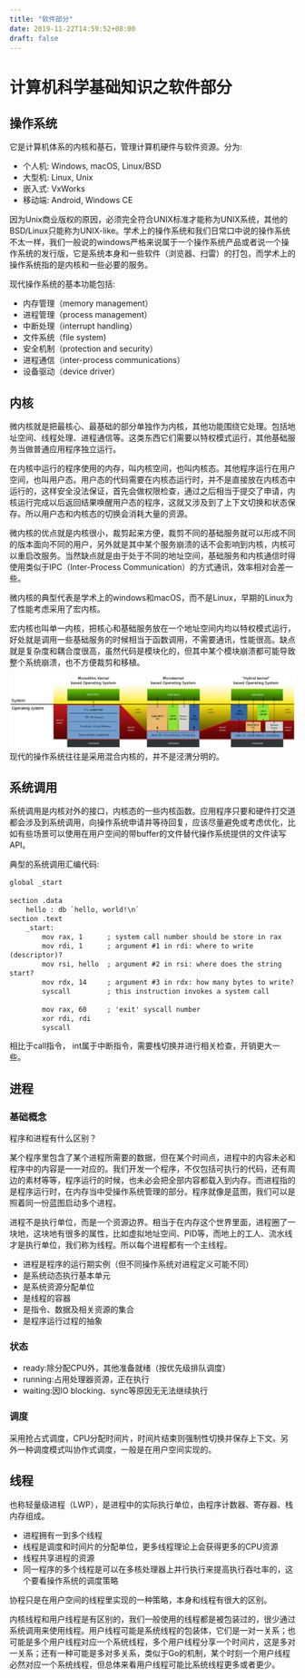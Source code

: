 ```yaml
---
title: "软件部分"
date: 2019-11-22T14:59:52+08:00
draft: false
---
```


# 计算机科学基础知识之软件部分

操作系统
-------

它是计算机体系的内核和基石，管理计算机硬件与软件资源。分为:

* 个人机: Windows, macOS, Linux/BSD
* 大型机: Linux, Unix
* 嵌入式: VxWorks
* 移动端: Android, Windows CE

因为Unix商业版权的原因，必须完全符合UNIX标准才能称为UNIX系统，其他的BSD/Linux只能称为UNIX-like。学术上的操作系统和我们日常口中说的操作系统不太一样，我们一般说的windows严格来说属于一个操作系统产品或者说一个操作系统的发行版，它是系统本身和一些软件（浏览器、扫雷）的打包，而学术上的操作系统指的是内核和一些必要的服务。

现代操作系统的基本功能包括:

* 内存管理（memory management）
* 进程管理（process management）
* 中断处理（interrupt handling）
* 文件系统（file system)
* 安全机制（protection and security）
* 进程通信（inter-process communications）
* 设备驱动（device driver）

内核
-------

微内核就是把最核心、最基础的部分单独作为内核，其他功能围绕它处理。包括地址空间、线程处理、进程通信等。这类东西它们需要以特权模式运行，其他基础服务当做普通应用程序独立运行。

在内核中运行的程序使用的内存，叫内核空间，也叫内核态。其他程序运行在用户空间，也叫用户态。用户态的代码需要在内核态运行时，并不是直接放在内核态中运行的，这样安全没法保证，首先会做权限检查，通过之后相当于提交了申请，内核运行完成以后返回结果唤醒用户态的程序，这就又涉及到了上下文切换和状态保存。所以用户态和内核态的切换会消耗大量的资源。

微内核的优点就是内核很小，裁剪起来方便，裁剪不同的基础服务就可以形成不同的版本面向不同的用户，另外就是其中某个服务崩溃的话不会影响到内核，内核可以重启改服务。当然缺点就是由于处于不同的地址空间，基础服务和内核通信时得使用类似于IPC（Inter-Process Communication）的方式通讯，效率相对会差一些。

微内核的典型代表是学术上的windows和macOS，而不是Linux，早期的Linux为了性能考虑采用了宏内核。

宏内核也叫单一内核，把核心和基础服务放在一个地址空间内均以特权模式运行，好处就是调用一些基础服务的时候相当于函数调用，不需要通讯，性能很高。缺点就是复杂度和耦合度很高，虽然代码是模块化的，但其中某个模块崩溃都可能导致整个系统崩溃，也不方便裁剪和移植。

![kernel](./images/kernel.png)
现代的操作系统往往是采用混合内核的，并不是泾渭分明的。


系统调用
-------
系统调用是内核对外的接口，内核态的一些内核函数。应用程序只要和硬件打交道都会涉及到系统调用，向操作系统申请并等待回复，应该尽量避免或考虑优化，比如有些场景可以使用在用户空间的带buffer的文件替代操作系统提供的文件读写API。

典型的系统调用汇编代码:
```
global _start 

section .data
    hello : db `hello, world!\n`
section .text 
    _start:
        mov rax, 1      ; system call number should be store in rax
        mov rdi, 1      ; argument #1 in rdi: where to write (descriptor)?
        mov rsi, hello  ; argument #2 in rsi: where does the string start?
        mov rdx, 14     ; argument #3 in rdx: how many bytes to write?
        syscall         ; this instruction invokes a system call
        
        mov rax, 60     ; 'exit' syscall number
        xor rdi, rdi
        syscall
```

相比于call指令， int属于中断指令，需要栈切换并进行相关检查，开销更大一些。


进程
-------

### 基础概念

程序和进程有什么区别？

某个程序里包含了某个进程所需要的数据，但在某个时间点，进程中的内容未必和程序中的内容是一一对应的。我们开发一个程序，不仅包括可执行的代码，还有周边的素材等等，程序运行的时候，也未必会把全部内容都载入到内存。而进程指的是程序运行时，在内存当中受操作系统管理的部分。程序就像是蓝图，我们可以是照着同一份蓝图启动多个进程。

进程不是执行单位，而是一个资源边界。相当于在内存这个世界里面，进程圈了一块地，这块地有很多的属性，比如虚拟地址空间、PID等，而地上的工人、流水线才是执行单位，我们称为线程。所以每个进程都有一个主线程。

* 进程是程序的运行期实例（但不同操作系统对进程定义可能不同）
* 是系统动态执行基本单元
* 是系统资源分配单位
* 是线程的容器
* 是指令、数据及相关资源的集合
* 是程序运行过程的抽象

### 状态

* ready:除分配CPU外，其他准备就绪（按优先级排队调度）
* running:占用处理器资源，正在执行
* waiting:因IO blocking、sync等原因⽆无法继续执⾏

### 调度

采用抢占式调度，CPU分配时间片，时间片结束则强制性切换并保存上下文。另外一种调度模式叫协作式调度，一般是在用户空间实现的。

线程
-------

也称轻量级进程（LWP），是进程中的实际执行单位，由程序计数器、寄存器、栈内存组成。

* 进程拥有一到多个线程
* 线程是调度和时间片的分配单位，更多线程理论上会获得更多的CPU资源
* 线程共享进程的资源
* 同一程序的多个线程是可以在多核处理器上并行执行来提高执行吞吐率的，这个要看操作系统的调度策略

协程只是在用户空间的线程里实现的一种策略，本身和线程有很大的区别。

内核线程和用户线程是有区别的，我们一般使用的线程都是被包装过的，很少通过系统调用来使用线程。用户线程可能是系统线程的包装体，它们是一对一关系；也可能是多个用户线程对应一个系统线程，多个用户线程分享一个时间片，这是多对一关系；还有一种可能是多对多关系，类似于Go的机制，某个时刻一个用户线程必然对应一个系统线程，但总体来看用户线程可能比系统线程更多或者更少。